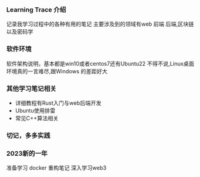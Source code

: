 ### Learning Trace 介绍

记录我学习过程中的各种有用的笔记
主要涉及到的领域有web 前端 后端,区块链以及密码学

### 软件环境
软件架构说明，基本都是win10或者centos7还有Ubuntu22
不得不说,Linux桌面环境真的一言难尽,跟Windows 的差距好大

### 其他学习笔记相关
- 详细教程有Rust入门与web后端开发
- Ubuntu使用排雷
- 常见C++算法相关

### 切记，多多实践

### 2023新的一年
准备学习 docker
重构笔记
深入学习web3
